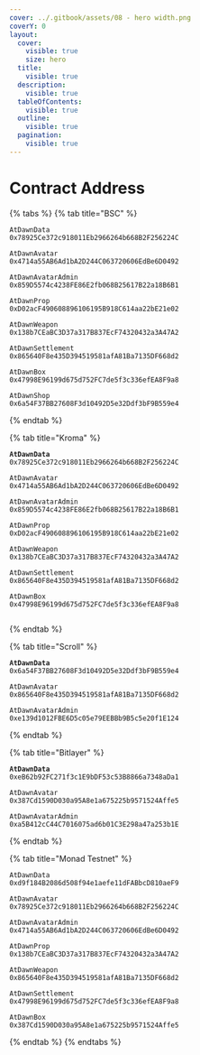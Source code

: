 ```yaml
---
cover: ../.gitbook/assets/08 - hero width.png
coverY: 0
layout:
  cover:
    visible: true
    size: hero
  title:
    visible: true
  description:
    visible: true
  tableOfContents:
    visible: true
  outline:
    visible: true
  pagination:
    visible: true
---
```


# Contract Address



{% tabs %}
{% tab title="BSC" %}
```
AtDawnData
0x78925Ce372c918011Eb2966264b668B2F256224C

AtDawnAvatar
0x4714a55AB6Ad1bA2D244C063720606EdBe6D0492

AtDawnAvatarAdmin
0x859D5574c4238FE86E2fb068B25617B22a18B6B1

AtDawnProp
0xD02acF490608896106195B918C614aa22bE21e02

AtDawnWeapon
0x138b7CEaBC3D37a317B837EcF74320432a3A47A2

AtDawnSettlement
0x865640F8e435D394519581afA81Ba7135DF668d2

AtDawnBox
0x47998E96199d675d752FC7de5f3c336efEA8F9a8

AtDawnShop
0x6a54F37BB27608F3d10492D5e32Ddf3bF9B559e4

```
{% endtab %}

{% tab title="Kroma" %}
<pre><code><strong>AtDawnData
</strong>0x78925Ce372c918011Eb2966264b668B2F256224C

AtDawnAvatar
0x4714a55AB6Ad1bA2D244C063720606EdBe6D0492

AtDawnAvatarAdmin
0x859D5574c4238FE86E2fb068B25617B22a18B6B1

AtDawnProp
0xD02acF490608896106195B918C614aa22bE21e02

AtDawnWeapon
0x138b7CEaBC3D37a317B837EcF74320432a3A47A2

AtDawnSettlement
0x865640F8e435D394519581afA81Ba7135DF668d2

AtDawnBox
0x47998E96199d675d752FC7de5f3c336efEA8F9a8

</code></pre>
{% endtab %}

{% tab title="Scroll" %}
<pre><code><strong>AtDawnData
</strong>0x6a54F37BB27608F3d10492D5e32Ddf3bF9B559e4

AtDawnAvatar
0x865640F8e435D394519581afA81Ba7135DF668d2

AtDawnAvatarAdmin
0xe139d1012FBE6D5c05e79EEBBb9B5c5e20f1E124
</code></pre>
{% endtab %}

{% tab title="Bitlayer" %}
<pre><code><strong>AtDawnData
</strong>0xeB62b92FC271f3c1E9bDF53c53B8866a7348aDa1

AtDawnAvatar
0x387Cd1590D030a95A8e1a675225b9571524Affe5

AtDawnAvatarAdmin
0xa5B412cC44C7016075ad6b01C3E298a47a253b1E
</code></pre>
{% endtab %}

{% tab title="Monad Testnet" %}
```
AtDawnData
0xd9f184B2086d508f94e1aefe11dFABbcD810aeF9

AtDawnAvatar
0x78925Ce372c918011Eb2966264b668B2F256224C

AtDawnAvatarAdmin
0x4714a55AB6Ad1bA2D244C063720606EdBe6D0492

AtDawnProp
0x138b7CEaBC3D37a317B837EcF74320432a3A47A2

AtDawnWeapon
0x865640F8e435D394519581afA81Ba7135DF668d2

AtDawnSettlement
0x47998E96199d675d752FC7de5f3c336efEA8F9a8

AtDawnBox
0x387Cd1590D030a95A8e1a675225b9571524Affe5

```
{% endtab %}
{% endtabs %}
